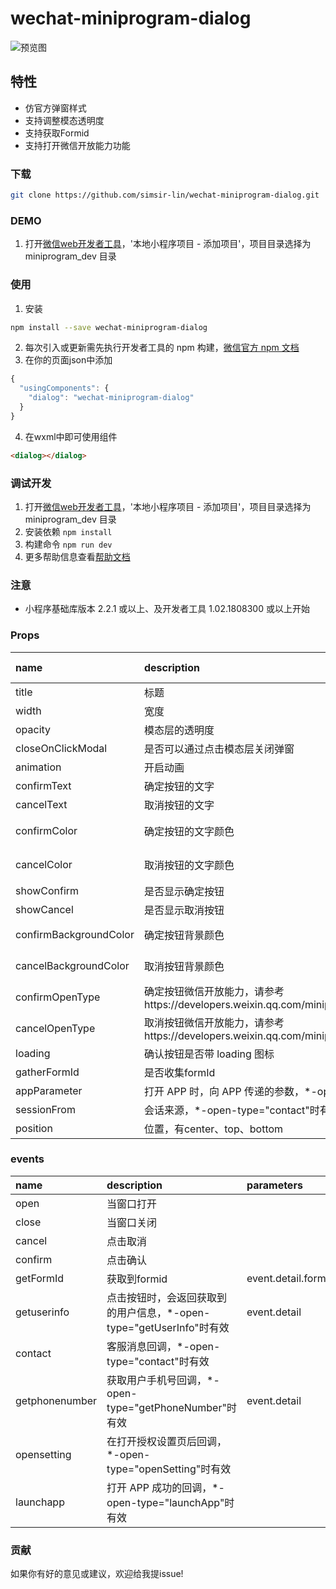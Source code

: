 # wechat-miniprogram-dialog

![预览图](https://raw.githubusercontent.com/simsir-lin/wechat-miniprogram-dialog/master/screenshot.jpg "预览图")

## 特性
* 仿官方弹窗样式
* 支持调整模态透明度
* 支持获取Formid
* 支持打开微信开放能力功能

### 下载
``` bash
git clone https://github.com/simsir-lin/wechat-miniprogram-dialog.git
```

### DEMO
1. 打开[微信web开发者工具](https://mp.weixin.qq.com/debug/wxadoc/dev/devtools/download.html)，'本地小程序项目 - 添加项目'，项目目录选择为 miniprogram_dev 目录

### 使用
1. 安装
```bash
npm install --save wechat-miniprogram-dialog
```
2. 每次引入或更新需先执行开发者工具的 npm 构建，[微信官方 npm 文档](https://developers.weixin.qq.com/miniprogram/dev/devtools/npm.html)
3. 在你的页面json中添加
``` javascript
{
  "usingComponents": {
    "dialog": "wechat-miniprogram-dialog"
  }
}
```
4. 在wxml中即可使用组件
``` html
<dialog></dialog>
```

### 调试开发
1. 打开[微信web开发者工具](https://mp.weixin.qq.com/debug/wxadoc/dev/devtools/download.html)，'本地小程序项目 - 添加项目'，项目目录选择为 miniprogram_dev 目录
2. 安装依赖 `npm install`
3. 构建命令 `npm run dev`
4. 更多帮助信息查看[帮助文档](https://github.com/wechat-miniprogram/miniprogram-custom-component)

### 注意
* 小程序基础库版本 2.2.1 或以上、及开发者工具 1.02.1808300 或以上开始

### Props

| name     | description              | type     | default value |
| :---------------- | :----------------------- | :------  | :------------ |
| title             | 标题                 | String    | 提示          |
| width             | 宽度                 | String    | 650rpx          |
| opacity             | 模态层的透明度                 | Number    | 0.4       |
| closeOnClickModal    | 是否可以通过点击模态层关闭弹窗     | Boolean    | false       |
| animation    | 开启动画     | Boolean    | true       |
| confirmText             | 确定按钮的文字                | String    | 确定          |
| cancelText             | 取消按钮的文字                 | String    | 取消          |
| confirmColor             | 确定按钮的文字颜色               | String    | #333333(支持RGBA)          |
| cancelColor            | 取消按钮的文字颜色                 | String    | #999999(支持RGBA)          |
| showConfirm    | 是否显示确定按钮     | Boolean    | true       |
| showCancel    | 是否显示取消按钮     | Boolean    | true       |
| confirmBackgroundColor    | 确定按钮背景颜色     | String    | #ffffff(支持RGBA)         |
| cancelBackgroundColor    | 取消按钮背景颜色     | String    | #ffffff(支持RGBA)         |
| confirmOpenType    | 确定按钮微信开放能力，请参考https://developers.weixin.qq.com/miniprogram/dev/component/button.html    | String    |          |
| cancelOpenType    | 取消按钮微信开放能力，请参考https://developers.weixin.qq.com/miniprogram/dev/component/button.html     | String    |          |
| loading    | 确认按钮是否带 loading 图标     | Boolean    | true       |
| gatherFormId    | 是否收集formId     | Boolean    | true       |
| appParameter    | 打开 APP 时，向 APP 传递的参数，*-open-type="launchApp"时有效     | String    |        |
| sessionFrom    | 会话来源，*-open-type="contact"时有效     | String    |        |
| position    | 位置，有center、top、bottom     | String    |    center    |

### events

| name     | description              | parameters     |
| :---------------- | :----------------------- | :------  |
| open            | 当窗口打开                 |     |
| close            | 当窗口关闭                 |     |
| cancel            | 点击取消                 |     |
| confirm            | 点击确认                 |     |
| getFormId            | 获取到formid                 |  event.detail.formId   |
| getuserinfo            | 点击按钮时，会返回获取到的用户信息，*-open-type="getUserInfo"时有效          |  event.detail   |
| contact            | 客服消息回调，*-open-type="contact"时有效                 |     |
| getphonenumber            | 获取用户手机号回调，*-open-type="getPhoneNumber"时有效    |  event.detail   |
| opensetting            | 在打开授权设置页后回调，*-open-type="openSetting"时有效    |     |
| launchapp            | 打开 APP 成功的回调，*-open-type="launchApp"时有效    |     |


### 贡献
如果你有好的意见或建议，欢迎给我提issue!
